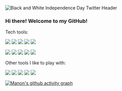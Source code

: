 ![Black and White Independence Day Twitter Header](https://user-images.githubusercontent.com/61391413/117715337-1e8a4e00-b1a6-11eb-9583-db2de8284ff9.gif)
### Hi there! Welcome to my GitHub! 

Tech tools: 

![](https://img.shields.io/badge/JavaScript-informational?style=flat&logo=<LOGO_NAME>&logoColor=black&color=darkgreen&logoWidth=40) 
![](https://img.shields.io/badge/React-informational?style=flat&logo=<LOGO_NAME>&logoColor=black&color=blue)
![](https://img.shields.io/badge/Rails-informational?style=flat&logo=<LOGO_NAME>&logoColor=black&color=orange)
![](https://img.shields.io/badge/Ruby-informational?style=flat&logo=<LOGO_NAME>&logoColor=black&color=blueviolet)
![](https://img.shields.io/badge/HTML-informational?style=flat&logo=<LOGO_NAME>&logoColor=black&color=black)

![](https://img.shields.io/badge/CSS-informational?style=flat&logo=<LOGO_NAME>&logoColor=black&color=navy)
![](https://img.shields.io/badge/SemanticUI-informational?style=flat&logo=<LOGO_NAME>&logoColor=black&color=magenta)
![](https://img.shields.io/badge/PostgresQL-informational?style=flat&logo=<LOGO_NAME>&logoColor=black&color=lightblue)
![](https://img.shields.io/badge/ActiveRecord-informational?style=flat&logo=<LOGO_NAME>&logoColor=black&color=purple)
![](https://img.shields.io/badge/MVC-informational?style=flat&logo=<LOGO_NAME>&logoColor=black&color=red)

Other tools I like to play with:

![](https://img.shields.io/badge/AdobePremierePro-informational?style=flat&logo=<LOGO_NAME>&logoColor=black&color=gold)
![](https://img.shields.io/badge/AdobeAfterEffects-informational?style=flat&logo=<LOGO_NAME>&logoColor=black&color=gray)
![](https://img.shields.io/badge/Audacity-informational?style=flat&logo=<LOGO_NAME>&logoColor=black&color=tan)
![](https://img.shields.io/badge/Ableton9-informational?style=flat&logo=<LOGO_NAME>&logoColor=black&color=darkblue)
![](https://img.shields.io/badge/ProTools-informational?style=flat&logo=<LOGO_NAME>&logoColor=black&color=jade)


[![Manon's github activity graph](https://activity-graph.herokuapp.com/graph?username=Ginger-Mano&theme=react-dark)](https://github.com/Ginger-Mano/github-readme-activity-graph)
<!--
**Ginger-Mano/Ginger-Mano** is a ✨ _special_ ✨ repository because its `README.md` (this file) appears on your GitHub profile.

Here are some ideas to get you started:

- 🔭 I’m currently working on ...
- 🌱 I’m currently learning ...
- 👯 I’m looking to collaborate on ...
- 🤔 I’m looking for help with ...
- 💬 Ask me about ...
- 📫 How to reach me: ...
- 😄 Pronouns: ...
- ⚡ Fun fact: ...
-->
